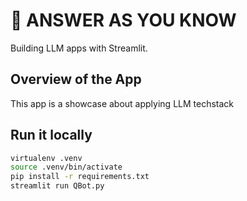 # 🎈 ANSWER AS YOU KNOW

Building LLM apps with Streamlit.

## Overview of the App

This app is a showcase about applying LLM techstack

## Run it locally

```sh
virtualenv .venv
source .venv/bin/activate
pip install -r requirements.txt
streamlit run QBot.py
```
